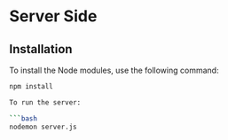 # Server Side

## Installation

To install the Node modules, use the following command:

```bash
npm install

To run the server:

```bash
nodemon server.js
